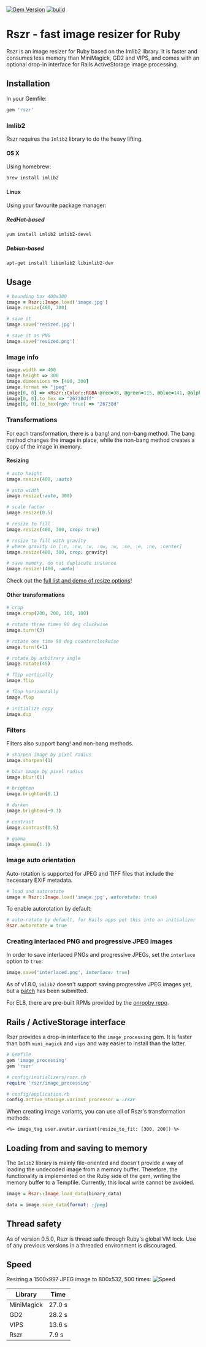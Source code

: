 [![Gem Version](https://badge.fury.io/rb/rszr.svg)](http://badge.fury.io/rb/rszr) [![build](https://github.com/mtgrosser/rszr/actions/workflows/build.yml/badge.svg)](https://github.com/mtgrosser/rszr/actions/workflows/build.yml)
# Rszr - fast image resizer for Ruby

Rszr is an image resizer for Ruby based on the Imlib2 library.
It is faster and consumes less memory than MiniMagick, GD2 and VIPS, and comes with an optional drop-in interface for Rails ActiveStorage image processing.

## Installation

In your Gemfile:

```ruby
gem 'rszr'
```

### Imlib2

Rszr requires the `Imlib2` library to do the heavy lifting.

#### OS X

Using homebrew:

```bash
brew install imlib2
```

#### Linux

Using your favourite package manager:

##### RedHat-based

```bash
yum install imlib2 imlib2-devel
```

##### Debian-based

```bash
apt-get install libimlib2 libimlib2-dev
```

## Usage

```ruby
# bounding box 400x300
image = Rszr::Image.load('image.jpg')
image.resize(400, 300)

# save it
image.save('resized.jpg')

# save it as PNG
image.save('resized.png')
```

### Image info
```ruby
image.width => 400
image.height => 300
image.dimensions => [400, 300]
image.format => "jpeg"
image[0, 0] => <Rszr::Color::RGBA @red=38, @green=115, @blue=141, @alpha=255>
image[0, 0].to_hex => "26738dff"
image[0, 0].to_hex(rgb: true) => "26738d"
```

### Transformations

For each transformation, there is a bang! and non-bang method.
The bang method changes the image in place, while the non-bang method
creates a copy of the image in memory.

#### Resizing

```ruby
# auto height
image.resize(400, :auto)

# auto width
image.resize(:auto, 300)

# scale factor
image.resize(0.5)

# resize to fill
image.resize(400, 300, crop: true)

# resize to fill with gravity
# where gravity in [:n, :nw, :w, :sw, :w, :se, :e, :ne, :center]
image.resize(400, 300, crop: gravity)

# save memory, do not duplicate instance
image.resize!(400, :auto)
```

Check out the [full list and demo of resize options](https://mtgrosser.github.io/rszr/resizing.html)!

#### Other transformations

```ruby
# crop
image.crop(200, 200, 100, 100)

# rotate three times 90 deg clockwise
image.turn!(3)

# rotate one time 90 deg counterclockwise
image.turn!(-1)

# rotate by arbitrary angle
image.rotate(45)

# flip vertically
image.flip

# flop horizontally
image.flop

# initialize copy
image.dup
```

### Filters

Filters also support bang! and non-bang methods.

```ruby
# sharpen image by pixel radius
image.sharpen!(1)

# blur image by pixel radius
image.blur!(1)

# brighten
image.brighten(0.1)

# darken
image.brighten(-0.1)

# contrast
image.contrast(0.5)

# gamma
image.gamma(1.1)
```

### Image auto orientation

Auto-rotation is supported for JPEG and TIFF files that include the necessary
EXIF metadata.

```ruby
# load and autorotate
image = Rszr::Image.load('image.jpg', autorotate: true)
```

To enable autorotation by default:

```ruby
# auto-rotate by default, for Rails apps put this into an initializer
Rszr.autorotate = true
```

### Creating interlaced PNG and progressive JPEG images

In order to save interlaced PNGs and progressive JPEGs, set the `interlace` option to `true`:

```ruby
image.save('interlaced.png', interlace: true)
```

As of v1.8.0, `imlib2` doesn't support saving progressive JPEG images yet,
but a [patch](https://git.enlightenment.org/legacy/imlib2.git/commit/?id=37e8c9578897259211284d3590cc38b7f6a718dc) has been submitted.

For EL8, there are pre-built RPMs provided by the [onrooby repo](http://downloads.onrooby.com/repo/el/8/x86_64/).

## Rails / ActiveStorage interface

Rszr provides a drop-in interface to the `image_processing` gem.
It is faster than both `mini_magick` and `vips` and way easier to install than the latter.

```ruby
# Gemfile
gem 'image_processing'
gem 'rszr'

# config/initializers/rszr.rb
require 'rszr/image_processing'

# config/application.rb
config.active_storage.variant_processor = :rszr
```

When creating image variants, you can use all of Rszr's transformation methods:

```erb
<%= image_tag user.avatar.variant(resize_to_fit: [300, 200]) %>
```

## Loading from and saving to memory

The `Imlib2` library is mainly file-oriented and doesn't provide a way of loading
the undecoded image from a memory buffer. Therefore, the functionality is
implemented on the Ruby side of the gem, writing the memory buffer to a Tempfile.
Currently, this local write cannot be avoided.

```ruby
image = Rszr::Image.load_data(binary_data)

data = image.save_data(format: :jpeg)
```

## Thread safety

As of version 0.5.0, Rszr is thread safe through Ruby's global VM lock.
Use of any previous versions in a threaded environment is discouraged.

## Speed

Resizing a 1500x997 JPEG image to 800x532, 500 times:
![Speed](https://github.com/mtgrosser/rszr/blob/master/benchmark/speed.png)


Library         | Time
----------------|-----------
MiniMagick      | 27.0 s
GD2             | 28.2 s
VIPS            | 13.6 s
Rszr            |  7.9 s

